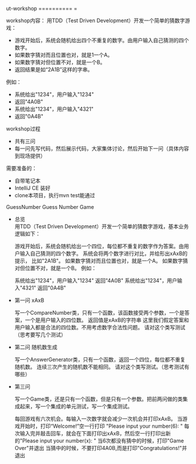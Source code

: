 ut-workshop
========== =

workshop内容： 用TDD（Test Driven Development）开发一个简单的猜数字游戏：

- 游戏开始后，系统会随机给出四个不重复的数字。由用户输入自己猜测的四个数字。
- 如果数字猜对而且位置也对，就是1一个A。
- 如果数字猜对但位置不对，就是一个B。
- 返回结果是如“2A1B”这样的字串。

例如：

- 系统给出"1234"，用户输入"1234"
 - 返回"4A0B"
- 系统给出"1234"，用户输入"4321"
 - 返回"0A4B"

workshop过程
- 共有三问
- 每一问先写代码，然后展示代码，大家集体讨论，然后开始下一问（具体内容到现场提供）

需要准备的：

- 自带笔记本
- IntelliJ CE 装好
- clone本项目，执行mvn test能通过




GuessNumber
Guess Number Game    

- 总览      
	用TDD（Test Driven Development）开发一个简单的猜数字游戏，基本业务逻辑如下：

	游戏开始后，系统会随机给出一个四位，每位都不重复的数字作为答案。由用户输入自己猜测的四个数字。
	系统会将两个数字进行对比，并给形出xAxB的提示， 比如"2A1B"。
	如果数字猜对而且位置也对，就是一个A。
	如果数字猜对但位置不对，就是一个B。
	例如：

	系统给出"1234"，用户输入"1234"
	返回"4A0B"
	系统给出"1234"，用户输入"4321"
	返回"0A4B"


- 第一问 xAxB       

	写一个CompareNumber类，只有一个函数，该函数接受两个参数，一个是答案，一个是用户输入的四位数。
	返回值是xAxB的字符串 这里我们假定答案和用户输入都是合法的四位数。不用考虑数字合法性问题。
	 请对这个类写测试（思考要写几个测试）

- 第二问 随机数生成       
  
	写一个AnswerGenerator类，只有一个函数，返回一个四位，每位都不重复随机数。
	连续三次产生的随机数不能相同。
	 请对这个类写测试。（思考测试有哪些）

- 第三问      

	写一个Game类，还是只有一个函数，但是只有一个参数。把前两问做的类集成起来，写一个集成的单元测试，写一个集成测试。

	每回游戏有六次机会。每输入一次数字就会减少一次机会并打印xAxB。
	当游戏开始时，打印“Welcome!”空一行打印 "Please input your number(6): "
	每次输入完并敲击回车，就会在下面打印出xAxB，然后空一行打印出新的"Please input your number(x): "
	当6次都没有猜中的时候，打印"Game Over"并退出
	当猜中的时候，不要打印4A0B,而是打印"Congratulations!"并退出

